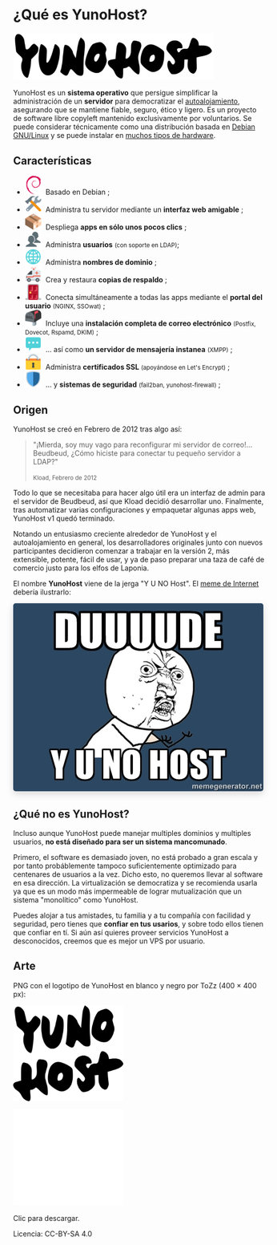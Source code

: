 # ¿Qué es YunoHost?

<img src="/images/YunoHost_logo_vertical.png" width=400>

YunoHost es un **sistema operativo** que persigue simplificar la administración de un **servidor** para democratizar el [autoalojamiento](selfhosting), asegurando que se mantiene fiable, seguro, ético y ligero. Es un proyecto de software libre copyleft mantenido exclusivamente por voluntarios. Se puede considerar técnicamente como una distribución basada en [Debian GNU/Linux](https://debian.org) y se puede instalar en [muchos tipos de hardware](install).

## Características

- <img src="/images/icon-debian.png" width=32 style="margin-right:5px"> Basado en Debian ;
- <img src="/images/icon-tools.png" width=32 style="margin-right:5px" width=64> Administra tu servidor mediante un **interfaz web amigable** ;
- <img src="/images/icon-package.png" width=32 style="margin-right:5px"> Despliega **apps en sólo unos pocos clics** ;
- <img src="/images/icon-users.png" width=32 style="margin-right:5px"> Administra **usuarios** <small>(con soporte en LDAP)</small>;
- <img src="/images/icon-globe.png" width=32 style="margin-right:5px"> Administra **nombres de dominio** ;
- <img src="/images/icon-medic.png" width=32 style="margin-right:5px"> Crea y restaura **copias de respaldo** ;
- <img src="/images/icon-door.png" width=32 style="margin-right:5px"> Conecta simultáneamente a todas las apps mediante el **portal del usuario** <small>(NGINX, SSOwat)</small> ;
- <img src="/images/icon-mail.png" width=32 style="margin-right:5px"> Incluye una **instalación completa de correo electrónico** <small>(Postfix, Dovecot, Rspamd, DKIM)</small> ;
- <img src="/images/icon-messaging.png" width=32 style="margin-right:5px"> … así como **un servidor de mensajería instanea** <small>(XMPP)</small> ;
- <img src="/images/icon-lock.png" width=32 style="margin-right:5px"> Administra **certificados SSL** <small>(apoyándose en Let's Encrypt)</small> ;
- <img src="/images/icon-shield.png" width=32 style="margin-right:5px"> … y **sistemas de seguridad** <small>(fail2ban, yunohost-firewall)</small> ;

## Origen

YunoHost se creó en Febrero de 2012 tras algo así:

 <blockquote><p>"¡Mierda, soy muy vago para reconfigurar mi servidor de correo!… Beudbeud, ¿Cómo  hiciste para conectar tu pequeño servidor a LDAP?"</p>
<small>Kload, Febrero de 2012</small></blockquote>

Todo lo que se necesitaba para hacer algo útil era un interfaz de admin para el servidor de Beudbeud, así que Kload decidió desarrollar uno. Finalmente, tras automatizar varias configuraciones y empaquetar algunas apps web, YunoHost v1 quedó terminado.

Notando un entusiasmo creciente alrededor de YunoHost y el autoalojamiento en general, los desarrolladores originales junto con nuevos participantes decidieron comenzar a trabajar en la versión 2, más extensible, potente, fácil de usar, y ya de paso preparar una taza de café de comercio justo para los elfos de Laponia.

El nombre **YunoHost** viene de la jerga "Y U NO Host". El [meme de Internet ](https://en.wikipedia.org/wiki/Internet_meme) debería ilustrarlo:
<div class="text-center"><img style="border-radius: 5px; box-shadow: 0 5px 15px rgba(0,0,0,0.15);" src="/images/dude_yunohost.jpg"></div>

## ¿Qué no es YunoHost?

Incluso aunque YunoHost puede manejar multiples dominios y multiples usuarios, **no está diseñado para ser un sistema mancomunado**.

Primero, el software es demasiado joven, no está probado a gran escala y por tanto probáblemente tampoco suficientemente optimizado para centenares de usuarios a la vez. Dicho esto, no queremos llevar al software en esa dirección. La virtualización se democratiza y se recomienda usarla ya que es un modo más impermeable de lograr mutualización que un sistema "monolítico" como YunoHost.

Puedes alojar a tus amistades, tu familia y a tu compañía con facilidad y seguridad, pero tienes que **confiar en tus usarios**, y sobre todo ellos tienen que confiar en tí. Si aún así quieres proveer servicios YunoHost a desconocidos, creemos que es mejor un VPS por usuario.

## Arte

PNG con el logotipo de YunoHost en blanco y negro por ToZz (400 × 400 px):

<a href="/images/ynh_logo_black_300dpi.png"><img src="/images/ynh_logo_black_300dpi.png" width=220></a>

<a href="/images/ynh_logo_white_300dpi.png"><img src="/images/ynh_logo_white_300dpi.png" width=220></a>

Clic para descargar.

Licencia: CC-BY-SA 4.0
